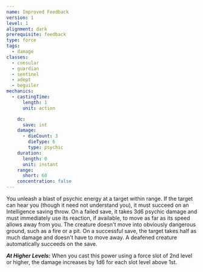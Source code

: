 ```yaml
---
name: Improved Feedback
version: 1
level: 1
alignment: dark
prerequisite: feedback
type: force
tags:
  - damage
classes:
  - consular
  - guardian
  - sentinel
  - adept
  - beguiler
mechanics:
  - castingTime:
      length: 1
      unit: action

    dc:
      save: int
    damage:
      - dieCount: 3
        dieType: 6
        type: psychic
    duration:
      length: 0
      unit: instant
    range:
      short: 60
    concentration: false
---
```

You unleash a blast of psychic energy at a target within range. If the target can hear you (though it need not understand you), it must succeed on an Intelligence saving throw. On a failed save, it takes 3d6 psychic damage and must immediately use its reaction, if available, to move as far as its speed allows away from you. The creature doesn't move into obviously dangerous ground, such as a fire or a pit. On a successful save, the target takes half as much damage and doesn't have to move away. A deafened creature automatically succeeds on the save.

***__At Higher Levels__:*** When you cast this power using a force slot of 2nd level or higher, the damage increases by 1d6 for each slot level above 1st.
    
